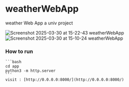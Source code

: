# weatherWebApp
weather Web App a univ project

![Screenshot 2025-03-30 at 15-22-43 weatherWebApp](https://github.com/user-attachments/assets/280730e8-12cf-4893-9b40-45256793c6bf)
![Screenshot 2025-03-30 at 15-10-24 weatherWebApp](https://github.com/user-attachments/assets/5bd48494-24dc-48a5-8b68-71804141985f)


### How to run

    ```bash
    cd app
    python3 -m http.server
    ```
    visit : [http://0.0.0.0:8000/](http://0.0.0.0:8000/)
